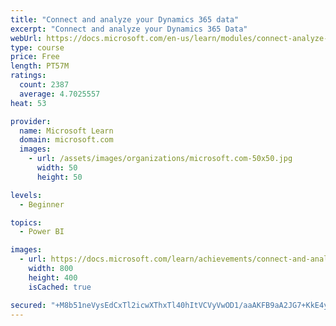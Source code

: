 ```yaml
---
title: "Connect and analyze your Dynamics 365 data​"
excerpt: "Connect and analyze your Dynamics 365 Data​"
webUrl: https://docs.microsoft.com/en-us/learn/modules/connect-analyze-dynamics-365-data/
type: course
price: Free
length: PT57M
ratings:
  count: 2387
  average: 4.7025557
heat: 53

provider:
  name: Microsoft Learn
  domain: microsoft.com
  images:
    - url: /assets/images/organizations/microsoft.com-50x50.jpg
      width: 50
      height: 50

levels:
  - Beginner

topics:
  - Power BI

images:
  - url: https://docs.microsoft.com/learn/achievements/connect-and-analyze-your-microsoft-dynamics-365-data-social.png
    width: 800
    height: 400
    isCached: true

secured: "+M8b51neVysEdCxTl2icwXThxTl40hItVCVyVwOD1/aaAKFB9aA2JG7+KkE4yYbkPQK5wcVxa8JxLBqq615biV5hasurNRbefU1kivvj6UzF77u8DtHAE3DE3aXhNffnBxQnLMBZ+BrYoPvIx1xLXjMjRLsOWwKjHclTlHDikcGlnKE72gAppC0kJ2dovZlCHyQhGCYf3YJye/UMPggcHD4mrMNlqrVTS5eX5YgUiEqfgt1At2u08gI1ho4oxV1uQYTH69eUB1z8WzKc6TNoiPf2iYrCSGgWXRvgtroDb0rfK9iYKa7Sg8mdnFF//eZfCGAhpI33HR7kJQ6ZiqvPCbELhw5K+tZq57RM/itpAPWgnI25pQ1gB80YF/MvjaaqsroISFwAP0TG5Tda/lkrnnf5lZE1W6VFZtTXpUiHUFo=;2RZLUYS3bPI1r1HVrR9uqg=="
---
```


